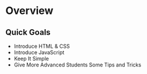 # Overview

## Quick Goals

- Introduce HTML & CSS
- Introduce JavaScript
- Keep It Simple
- Give More Advanced Students Some Tips and Tricks
